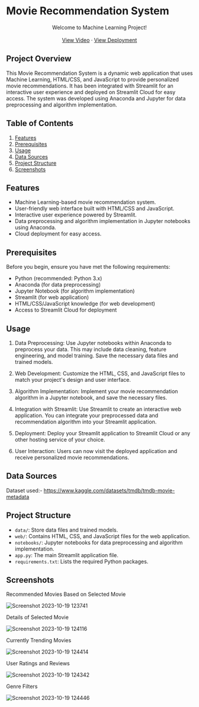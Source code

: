 # Movie Recommendation System

<p align="center">
    Welcome to Machine Learning Project!
    <br />
    <br />
    <a href="https://drive.google.com/file/d/1HKcBoE5gXu_Pye8B3R9MjkMbqO014R7F/view?usp=sharing">View Video</a>
    ·
    <a href="https://movie-recommender-system-ug-project.streamlit.app/">View Deployment</a>
  </p>
</div>


## Project Overview

This Movie Recommendation System is a dynamic web application that uses Machine Learning, HTML/CSS, and JavaScript to provide personalized movie recommendations. It has been integrated with Streamlit for an interactive user experience and deployed on Streamlit Cloud for easy access. The system was developed using Anaconda and Jupyter for data preprocessing and algorithm implementation.



## Table of Contents

1. [Features](#features)
2. [Prerequisites](#prerequisites)
3. [Usage](#usage)
4. [Data Sources](#data-sources)
5. [Project Structure](#project-structure)
6. [Screenshots](#screenshots)

## Features

- Machine Learning-based movie recommendation system.
- User-friendly web interface built with HTML/CSS and JavaScript.
- Interactive user experience powered by Streamlit.
- Data preprocessing and algorithm implementation in Jupyter notebooks using Anaconda.
- Cloud deployment for easy access.

## Prerequisites

Before you begin, ensure you have met the following requirements:

- Python (recommended: Python 3.x)
- Anaconda (for data preprocessing)
- Jupyter Notebook (for algorithm implementation)
- Streamlit (for web application)
- HTML/CSS/JavaScript knowledge (for web development)
- Access to Streamlit Cloud for deployment

## Usage

1. Data Preprocessing: Use Jupyter notebooks within Anaconda to preprocess your data. This may include data cleaning, feature engineering, and model training. Save the necessary data files and trained models.

2. Web Development: Customize the HTML, CSS, and JavaScript files to match your project's design and user interface.

3. Algorithm Implementation: Implement your movie recommendation algorithm in a Jupyter notebook, and save the necessary files.

4. Integration with Streamlit: Use Streamlit to create an interactive web application. You can integrate your preprocessed data and recommendation algorithm into your Streamlit application.

5. Deployment: Deploy your Streamlit application to Streamlit Cloud or any other hosting service of your choice.

6. User Interaction: Users can now visit the deployed application and receive personalized movie recommendations.

## Data Sources

Dataset used:- https://www.kaggle.com/datasets/tmdb/tmdb-movie-metadata

## Project Structure

- `data/`: Store data files and trained models.
- `web/`: Contains HTML, CSS, and JavaScript files for the web application.
- `notebooks/`: Jupyter notebooks for data preprocessing and algorithm implementation.
- `app.py`: The main Streamlit application file.
- `requirements.txt`: Lists the required Python packages.

## Screenshots

Recommended Movies Based on Selected Movie

![Screenshot 2023-10-19 123741](https://github.com/TyrellF/movie-recommender-system/assets/100986495/4df95728-2a6f-4516-baa4-ed0bce2d4487)

Details of Selected Movie

![Screenshot 2023-10-19 124116](https://github.com/TyrellF/movie-recommender-system/assets/100986495/5c6caf9a-afcd-4956-b7a9-74129b39c5aa)

Currently Trending Movies

![Screenshot 2023-10-19 124414](https://github.com/TyrellF/movie-recommender-system/assets/100986495/317ad5b7-a182-45e1-b02c-c6f762c2f89c)

User Ratings and Reviews

![Screenshot 2023-10-19 124342](https://github.com/TyrellF/movie-recommender-system/assets/100986495/25f7cd45-010c-4731-836e-752160fb42f4)

Genre Filters

![Screenshot 2023-10-19 124446](https://github.com/TyrellF/movie-recommender-system/assets/100986495/f2f4bc23-c200-4f11-8e93-a31a394be988)

